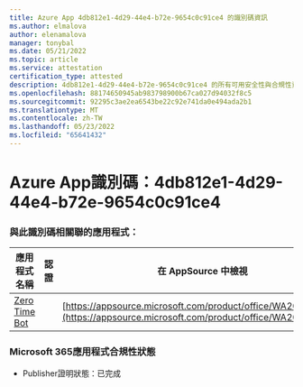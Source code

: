 ```yaml
---
title: Azure App 4db812e1-4d29-44e4-b72e-9654c0c91ce4 的識別碼資訊
ms.author: elmalova
author: elenamalova
manager: tonybal
ms.date: 05/21/2022
ms.topic: article
ms.service: attestation
certification_type: attested
description: 4db812e1-4d29-44e4-b72e-9654c0c91ce4 的所有可用安全性與合規性資訊。
ms.openlocfilehash: 88174650945ab983798900b67ca027d94032f8c5
ms.sourcegitcommit: 92295c3ae2ea6543be22c92e741da0e494ada2b1
ms.translationtype: MT
ms.contentlocale: zh-TW
ms.lasthandoff: 05/23/2022
ms.locfileid: "65641432"
---
```

# <a name="azure-app-id-4db812e1-4d29-44e4-b72e-9654c0c91ce4"></a>Azure App識別碼：4db812e1-4d29-44e4-b72e-9654c0c91ce4


### <a name="apps-associated-with-this-id"></a>與此識別碼相關聯的應用程式：
| **應用程式名稱** | **認證** | **在 AppSource 中檢視** |
|--------------|---------------|-----------------------|
| [Zero Time Bot](../forward/WA200003717.md) |  | [https://appsource.microsoft.com/product/office/WA200003717](https://appsource.microsoft.com/product/office/WA200003717) |

### <a name="microsoft-365-app-compliance-status"></a>Microsoft 365應用程式合規性狀態
- Publisher證明狀態：已完成
